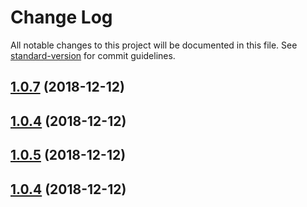 # Change Log

All notable changes to this project will be documented in this file. See [standard-version](https://github.com/conventional-changelog/standard-version) for commit guidelines.

<a name="1.0.7"></a>
## [1.0.7](https://github.com/wucheng818/eventSubscribe_ikk/compare/v1.0.5...v1.0.7) (2018-12-12)



<a name="1.0.4"></a>
## [1.0.4](https://github.com/wucheng818/eventSubscribe_ikk/compare/v1.0.3...v1.0.4) (2018-12-12)



<a name="1.0.5"></a>
## [1.0.5](https://github.com/wucheng818/eventSubscribe_ikk/compare/v1.0.3...v1.0.5) (2018-12-12)



<a name="1.0.4"></a>
## [1.0.4](https://github.com/wucheng818/eventSubscribe_ikk/compare/v1.0.3...v1.0.4) (2018-12-12)
